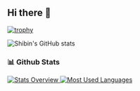 ## Hi there 👋



[![trophy](https://github-profile-trophy.vercel.app/?username=mohshibinroshankt&theme=light)](https://github.com/ryo-ma/github-profile-trophy)

![Shibin's GitHub stats](https://github-readme-stats.vercel.app/api?username=mohshibinroshankt&show_icons=true&theme=radical)

### 📊 Github Stats
<a href='https://github.com/rahul-jha98/github-stats-transparent'>
  
![Stats Overview](https://raw.githubusercontent.com/mohshibinroshankt/github-stats-transparent/output/generated/overview.svg)
![Most Used Languages](https://raw.githubusercontent.com/mohshibinroshankt/github-stats-transparent/output/generated/languages.svg)

</a>

<br>

<!--
**mohshibinroshankt/mohshibinroshankt** is a ✨ _special_ ✨ repository because its `README.md` (this file) appears on your GitHub profile.

Here are some ideas to get you started:

- 🔭 I’m currently working on ...
- 🌱 I’m currently learning ...
- 👯 I’m looking to collaborate on ...
- 🤔 I’m looking for help with ...
- 💬 Ask me about ...
- 📫 How to reach me: ...
- 😄 Pronouns: ...
- ⚡ Fun fact: ...
-->
